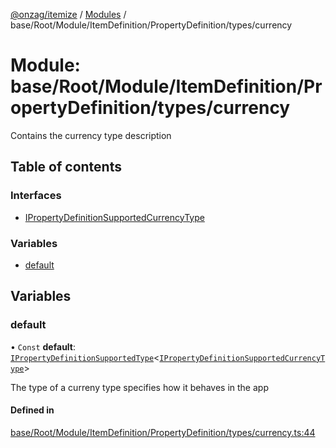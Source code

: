 [@onzag/itemize](../README.md) / [Modules](../modules.md) / base/Root/Module/ItemDefinition/PropertyDefinition/types/currency

# Module: base/Root/Module/ItemDefinition/PropertyDefinition/types/currency

Contains the currency type description

## Table of contents

### Interfaces

- [IPropertyDefinitionSupportedCurrencyType](../interfaces/base_Root_Module_ItemDefinition_PropertyDefinition_types_currency.IPropertyDefinitionSupportedCurrencyType.md)

### Variables

- [default](base_Root_Module_ItemDefinition_PropertyDefinition_types_currency.md#default)

## Variables

### default

• `Const` **default**: [`IPropertyDefinitionSupportedType`](../interfaces/base_Root_Module_ItemDefinition_PropertyDefinition_types.IPropertyDefinitionSupportedType.md)\<[`IPropertyDefinitionSupportedCurrencyType`](../interfaces/base_Root_Module_ItemDefinition_PropertyDefinition_types_currency.IPropertyDefinitionSupportedCurrencyType.md)\>

The type of a curreny type specifies how it behaves in the app

#### Defined in

[base/Root/Module/ItemDefinition/PropertyDefinition/types/currency.ts:44](https://github.com/onzag/itemize/blob/73e0c39e/base/Root/Module/ItemDefinition/PropertyDefinition/types/currency.ts#L44)

